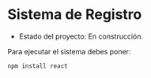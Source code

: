 <h1> Sistema de Registro</h1>

- Estado del proyecto: En construcción.

Para ejecutar el sistema debes poner:

```npm install react ```
